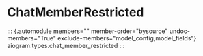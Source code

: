 # ChatMemberRestricted

::: {.automodule members="" member-order="bysource" undoc-members="True" exclude-members="model_config,model_fields"}
aiogram.types.chat_member_restricted
:::
